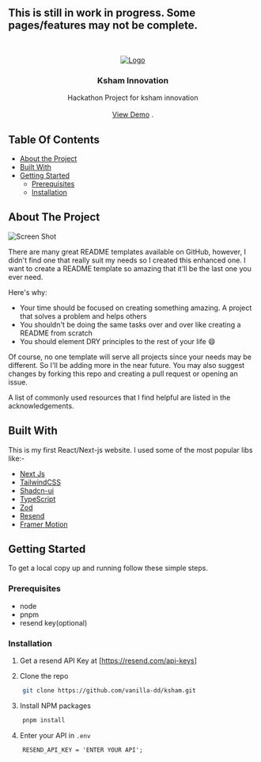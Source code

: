 ## This is still in work in progress. Some pages/features may not be complete.

<br/>
<p align="center">
 <a href="https://github.com/vanilla-dd/Ksham">
    <img src="https://res.cloudinary.com/dzmkarp2l/image/upload/v1712767191/Screenshot_2024-03-31_134354_atrrwp.png" alt="Logo">
</a>

  <h3 align="center">Ksham Innovation</h3>

  <p align="center">
    Hackathon Project for ksham innovation
    <br/>
    <br/>
    <a href="https://github.com/vanilla-dd/Ksham">View Demo</a>
    .
  </p>
</p>

## Table Of Contents

-   [About the Project](#about-the-project)
-   [Built With](#built-with)
-   [Getting Started](#getting-started)
    -   [Prerequisites](#prerequisites)
    -   [Installation](#installation)

## About The Project

![Screen Shot](https://res.cloudinary.com/dzmkarp2l/image/upload/v1712766369/ksham.vercel.app__pzcbjd.png)

There are many great README templates available on GitHub, however, I didn't find one that really suit my needs so I created this enhanced one. I want to create a README template so amazing that it'll be the last one you ever need.

Here's why:

-   Your time should be focused on creating something amazing. A project that solves a problem and helps others
-   You shouldn't be doing the same tasks over and over like creating a README from scratch
-   You should element DRY principles to the rest of your life :smile:

Of course, no one template will serve all projects since your needs may be different. So I'll be adding more in the near future. You may also suggest changes by forking this repo and creating a pull request or opening an issue.

A list of commonly used resources that I find helpful are listed in the acknowledgements.

## Built With

This is my first React/Next-js website. I used some of the most popular libs like:-

-   [Next Js](https://nextjs.org/)
-   [TailwindCSS](https://tailwindcss.com/)
-   [Shadcn-ui](https://ui.shadcn.com/)
-   [TypeScript](https://www.typescriptlang.org/)
-   [Zod](https://zod.dev/)
-   [Resend](https://resend.com/)
-   [Framer Motion](https://www.framer.com/motion/)

## Getting Started

To get a local copy up and running follow these simple steps.

### Prerequisites

-   node
-   pnpm
-   resend key(optional)

### Installation

1. Get a resend API Key at [https://resend.com/api-keys]

2. Clone the repo

```sh
    git clone https://github.com/vanilla-dd/ksham.git
```

3. Install NPM packages

```sh
    pnpm install
```

4. Enter your API in `.env`

```
    RESEND_API_KEY = 'ENTER YOUR API';
```
